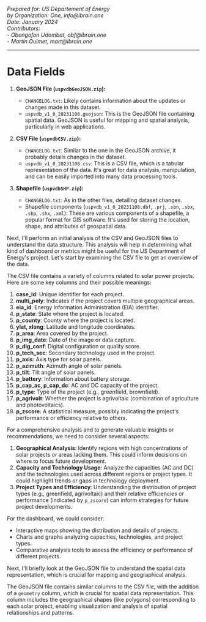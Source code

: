 _Prepared for: US Departement of Energy_  
_by Organization: One, info@ibrain.one_  
_Date: January 2024_  
_Contributors:_  
_- Obongofon Udombat, obf@ibrain.one_  
_- Martin Ouimet, mart@ibrain.one_  

---

# Data Fields

1. **GeoJSON File (`uspvdbGeoJSON.zip`):**
   - `CHANGELOG.txt`: Likely contains information about the updates or changes made in this dataset.
   - `uspvdb_v1_0_20231108.geojson`: This is the GeoJSON file containing spatial data. GeoJSON is useful for mapping and spatial analysis, particularly in web applications.

2. **CSV File (`uspvdbCSV.zip`):**
   - `CHANGELOG.txt`: Similar to the one in the GeoJSON archive, it probably details changes in the dataset.
   - `uspvdb_v1_0_20231108.csv`: This is a CSV file, which is a tabular representation of the data. It's great for data analysis, manipulation, and can be easily imported into many data processing tools.

3. **Shapefile (`uspvdbSHP.zip`):**
   - `CHANGELOG.txt`: As in the other files, detailing dataset changes.
   - Shapefile components (`uspvdb_v1_0_20231108.dbf`, `.prj`, `.sbn`, `.sbx`, `.shp`, `.shx`, `.xml`): These are various components of a shapefile, a popular format for GIS software. It's used for storing the location, shape, and attributes of geospatial data.

Next, I'll perform an initial analysis of the CSV and GeoJSON files to understand the data structure. This analysis will help in determining what kind of dashboard or metrics might be useful for the US Department of Energy's project. Let's start by examining the CSV file to get an overview of the data.

The CSV file contains a variety of columns related to solar power projects. Here are some key columns and their possible meanings:

1. **case_id**: Unique identifier for each project.
2. **multi_poly**: Indicates if the project covers multiple geographical areas.
3. **eia_id**: Energy Information Administration (EIA) identifier.
4. **p_state**: State where the project is located.
5. **p_county**: County where the project is located.
6. **ylat, xlong**: Latitude and longitude coordinates.
7. **p_area**: Area covered by the project.
8. **p_img_date**: Date of the image or data capture.
9. **p_dig_conf**: Digital configuration or quality score.
10. **p_tech_sec**: Secondary technology used in the project.
11. **p_axis**: Axis type for solar panels.
12. **p_azimuth**: Azimuth angle of solar panels.
13. **p_tilt**: Tilt angle of solar panels.
14. **p_battery**: Information about battery storage.
15. **p_cap_ac, p_cap_dc**: AC and DC capacity of the project.
16. **p_type**: Type of the project (e.g., greenfield, brownfield).
17. **p_agrivolt**: Whether the project is agrivoltaic (combination of agriculture and photovoltaics).
18. **p_zscore**: A statistical measure, possibly indicating the project's performance or efficiency relative to others.

For a comprehensive analysis and to generate valuable insights or recommendations, we need to consider several aspects:

1. **Geographical Analysis**: Identify regions with high concentrations of solar projects or areas lacking them. This could inform decisions on where to focus future development.
2. **Capacity and Technology Usage**: Analyze the capacities (AC and DC) and the technologies used across different regions or project types. It could highlight trends or gaps in technology deployment.
3. **Project Types and Efficiency**: Understanding the distribution of project types (e.g., greenfield, agrivoltaic) and their relative efficiencies or performance (indicated by `p_zscore`) can inform strategies for future project developments.

For the dashboard, we could consider:

- Interactive maps showing the distribution and details of projects.
- Charts and graphs analyzing capacities, technologies, and project types.
- Comparative analysis tools to assess the efficiency or performance of different projects.

Next, I'll briefly look at the GeoJSON file to understand the spatial data representation, which is crucial for mapping and geographical analysis.

The GeoJSON file contains similar columns to the CSV file, with the addition of a `geometry` column, which is crucial for spatial data representation. This column includes the geographical shapes (like polygons) corresponding to each solar project, enabling visualization and analysis of spatial relationships and patterns.

